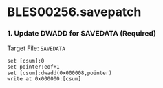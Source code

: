 # BLES00256.savepatch

### 1. Update DWADD for SAVEDATA (Required)

Target File: `SAVEDATA`

```
set [csum]:0
set pointer:eof+1
set [csum]:dwadd(0x000008,pointer)
write at 0x000000:[csum]
```

